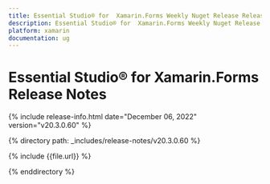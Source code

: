 ```yaml
---
title: Essential Studio® for  Xamarin.Forms Weekly Nuget Release Release Notes  
description: Essential Studio® for  Xamarin.Forms Weekly Nuget Release Release Notes  
platform: xamarin
documentation: ug
---
```


# Essential Studio® for  Xamarin.Forms  Release Notes  

{% include release-info.html date="December 06, 2022"  version="v20.3.0.60" %} 


{% directory path: _includes/release-notes/v20.3.0.60 %}

{% include {{file.url}} %}

{% enddirectory %}